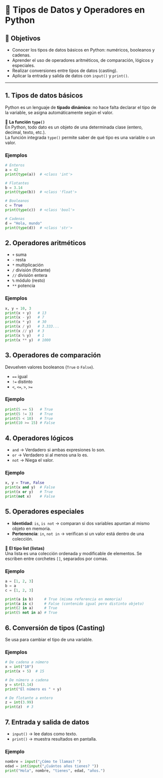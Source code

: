 # 🐍 Tipos de Datos y Operadores en Python

## 🎯 Objetivos
- Conocer los tipos de datos básicos en Python: numéricos, booleanos y cadenas.  
- Aprender el uso de operadores aritméticos, de comparación, lógicos y especiales.  
- Realizar conversiones entre tipos de datos (casting).  
- Aplicar la entrada y salida de datos con `input()` y `print()`.  

---

## 1. Tipos de datos básicos
Python es un lenguaje de **tipado dinámico**: no hace falta declarar el tipo de la variable, se asigna automáticamente según el valor.

🔎 **La función `type()`**  
En Python, todo dato es un objeto de una determinada clase (entero, decimal, texto, etc.).  
La función integrada `type()` permite saber de qué tipo es una variable o un valor.

### Ejemplos
```python
# Enteros
a = 42
print(type(a))  # <class 'int'>

# Flotantes
b = 3.14
print(type(b))  # <class 'float'>

# Booleanos
c = True
print(type(c))  # <class 'bool'>

# Cadenas
d = "Hola, mundo"
print(type(d))  # <class 'str'>
```

## 2. Operadores aritméticos
- `+` suma
- `-` resta
- `*` multiplicación
- `/` división (flotante)
- `//` división entera
- `%` módulo (resto)
- `**` potencia

### Ejemplos
```python
x, y = 10, 3
print(x + y)   # 13
print(x - y)   # 7
print(x * y)   # 30
print(x / y)   # 3.333...
print(x // y)  # 3
print(x % y)   # 1
print(x ** y)  # 1000
```

## 3. Operadores de comparación
Devuelven valores booleanos (`True` o `False`).

- `==` igual
- `!=` distinto
- `<`, `<=`, `>`, `>=`

### Ejemplo
```python
print(5 == 5)   # True
print(5 != 3)   # True
print(5 < 10)   # True
print(10 >= 15) # False
```

## 4. Operadores lógicos
- `and` → Verdadero si ambas expresiones lo son.
- `or` → Verdadero si al menos una lo es.
- `not` → Niega el valor.

### Ejemplo
```python
x, y = True, False
print(x and y)  # False
print(x or y)   # True
print(not x)    # False
```

## 5. Operadores especiales
- **Identidad**: `is`, `is not` → comparan si dos variables apuntan al mismo objeto en memoria.
- **Pertenencia**: `in`, `not in` → verifican si un valor está dentro de una colección.

📌 **El tipo list (listas)**  
Una lista es una colección ordenada y modificable de elementos. Se escriben entre corchetes `[]`, separados por comas.

### Ejemplo
```python
a = [1, 2, 3]
b = a
c = [1, 2, 3]

print(a is b)     # True (misma referencia en memoria)
print(a is c)     # False (contenido igual pero distinto objeto)
print(2 in a)     # True
print(5 not in a) # True
```

## 6. Conversión de tipos (Casting)
Se usa para cambiar el tipo de una variable.

### Ejemplos
```python
# De cadena a número
x = int("10")
print(x + 5)  # 15

# De número a cadena
y = str(3.14)
print("El número es " + y)

# De flotante a entero
z = int(3.99)
print(z)  # 3
```

## 7. Entrada y salida de datos
- `input()` → lee datos como texto.
- `print()` → muestra resultados en pantalla.

### Ejemplo
```python
nombre = input("¿Cómo te llamas? ")
edad = int(input("¿Cuántos años tienes? "))
print("Hola", nombre, "tienes", edad, "años.")
```